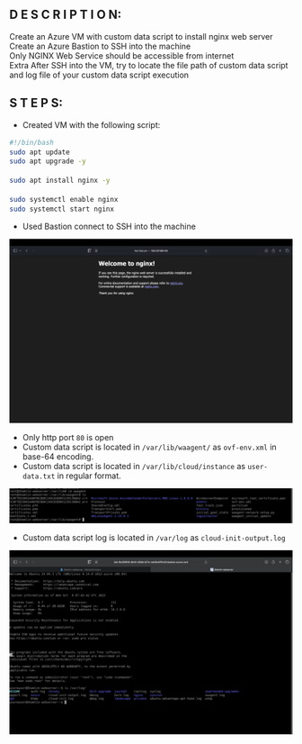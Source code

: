 ## D E S C R I P T I O N:

Create an Azure VM with custom data script to install nginx web server <br />
Create an Azure Bastion to SSH into the machine <br />
Only NGINX Web Service should be accessible from internet <br />
Extra After SSH into the VM, try to locate the file path of custom data script and log file of your custom data script execution <br />

## S T E P S:

- Created VM with the following script:

```bash
#!/bin/bash
sudo apt update
sudo apt upgrade -y

sudo apt install nginx -y

sudo systemctl enable nginx
sudo systemctl start nginx
```
- Used Bastion connect to SSH into the machine

<img src="https://github.com/Shamlin-Presidio/Azure-Training/blob/main/Day1/Assets/web%20server.png" />

- Only http port `80` is open
- Custom data script is located in `/var/lib/waagent/` as `ovf-env.xml` in base-64 encoding.
- Custom data script is located in `/var/lib/cloud/instance` as `user-data.txt` in regular format.

<img src="https://github.com/Shamlin-Presidio/Azure-Training/blob/main/Day1/Assets/custom-script.png" />

- Custom data script log is located in `/var/log` as `cloud-init-output.log`

<img src="https://github.com/Shamlin-Presidio/Azure-Training/blob/main/Day1/Assets/File.png" />
